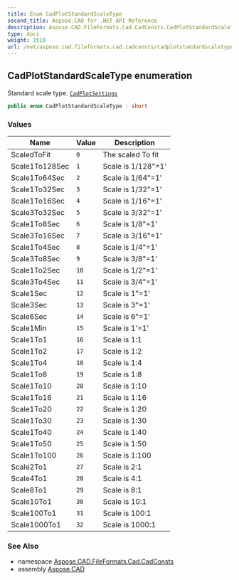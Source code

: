 ```yaml
---
title: Enum CadPlotStandardScaleType
second_title: Aspose.CAD for .NET API Reference
description: Aspose.CAD.FileFormats.Cad.CadConsts.CadPlotStandardScaleType enum. Standard scale type. CadPlotSettings
type: docs
weight: 1510
url: /net/aspose.cad.fileformats.cad.cadconsts/cadplotstandardscaletype/
---
```

## CadPlotStandardScaleType enumeration

Standard scale type. [`CadPlotSettings`](../../aspose.cad.fileformats.cad.cadobjects/cadplotsettings/)

```csharp
public enum CadPlotStandardScaleType : short
```

### Values

| Name | Value | Description |
| --- | --- | --- |
| ScaledToFit | `0` | The scaled To fit |
| Scale1To128Sec | `1` | Scale is 1/128"=1' |
| Scale1To64Sec | `2` | Scale is 1/64"=1' |
| Scale1To32Sec | `3` | Scale is 1/32"=1' |
| Scale1To16Sec | `4` | Scale is 1/16"=1' |
| Scale3To32Sec | `5` | Scale is 3/32"=1' |
| Scale1To8Sec | `6` | Scale is 1/8"=1' |
| Scale3To16Sec | `7` | Scale is 3/16"=1' |
| Scale1To4Sec | `8` | Scale is 1/4"=1' |
| Scale3To8Sec | `9` | Scale is 3/8"=1' |
| Scale1To2Sec | `10` | Scale is 1/2"=1' |
| Scale3To4Sec | `11` | Scale is 3/4"=1' |
| Scale1Sec | `12` | Scale is 1"=1' |
| Scale3Sec | `13` | Scale is 3"=1' |
| Scale6Sec | `14` | Scale is 6"=1' |
| Scale1Min | `15` | Scale is 1'=1' |
| Scale1To1 | `16` | Scale is 1:1 |
| Scale1To2 | `17` | Scale is 1:2 |
| Scale1To4 | `18` | Scale is 1:4 |
| Scale1To8 | `19` | Scale is 1:8 |
| Scale1To10 | `20` | Scale is 1:10 |
| Scale1To16 | `21` | Scale is 1:16 |
| Scale1To20 | `22` | Scale is 1:20 |
| Scale1To30 | `23` | Scale is 1:30 |
| Scale1To40 | `24` | Scale is 1:40 |
| Scale1To50 | `25` | Scale is 1:50 |
| Scale1To100 | `26` | Scale is 1:100 |
| Scale2To1 | `27` | Scale is 2:1 |
| Scale4To1 | `28` | Scale is 4:1 |
| Scale8To1 | `29` | Scale is 8:1 |
| Scale10To1 | `30` | Scale is 10:1 |
| Scale100To1 | `31` | Scale is 100:1 |
| Scale1000To1 | `32` | Scale is 1000:1 |

### See Also

* namespace [Aspose.CAD.FileFormats.Cad.CadConsts](../../aspose.cad.fileformats.cad.cadconsts/)
* assembly [Aspose.CAD](../../)


